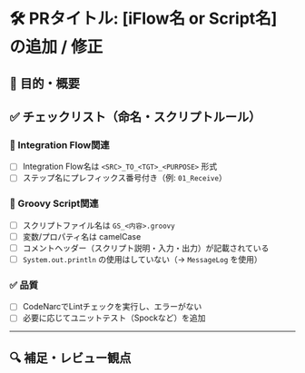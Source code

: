 # 🛠️ PRタイトル: [iFlow名 or Script名] の追加 / 修正

## 📌 目的・概要
<!-- 例: SFから受け取った従業員データの検証ロジック追加 -->

## ✅ チェックリスト（命名・スクリプトルール）

### 📁 Integration Flow関連
- [ ] Integration Flow名は `<SRC>_TO_<TGT>_<PURPOSE>` 形式
- [ ] ステップ名にプレフィックス番号付き（例: `01_Receive`）

### 📜 Groovy Script関連
- [ ] スクリプトファイル名は `GS_<内容>.groovy`
- [ ] 変数/プロパティ名は camelCase
- [ ] コメントヘッダー（スクリプト説明・入力・出力）が記載されている
- [ ] `System.out.println` の使用はしていない（→ `MessageLog` を使用）

### ✅ 品質
- [ ] CodeNarcでLintチェックを実行し、エラーがない
- [ ] 必要に応じてユニットテスト（Spockなど）を追加

---

## 🔍 補足・レビュー観点
<!-- 例: バリデーション条件の見直しが必要か確認してほしい -->
